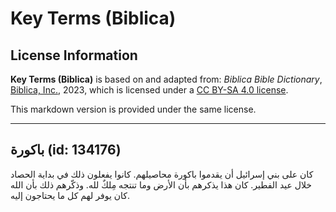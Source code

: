# Key Terms (Biblica)

## License Information

**Key Terms (Biblica)** is based on and adapted from: _Biblica Bible Dictionary_, [Biblica, Inc.](https://www.biblica.com/), 2023, which is licensed under a [CC BY-SA 4.0 license](https://creativecommons.org/licenses/by-sa/4.0/legalcode.en).

This markdown version is provided under the same license.



--------------------------------

## باكورة (id: 134176)

كان على بني إسرائيل أن يقدموا باكورة محاصيلهم. كانوا يفعلون ذلك في بداية الحصاد خلال عيد الفطير. كان هذا يذكرهم بأن الأرض وما تنتجه مِلكٌ لله. وذكّرهم ذلك بأن الله كان يوفر لهم كل ما يحتاجون إليه.


